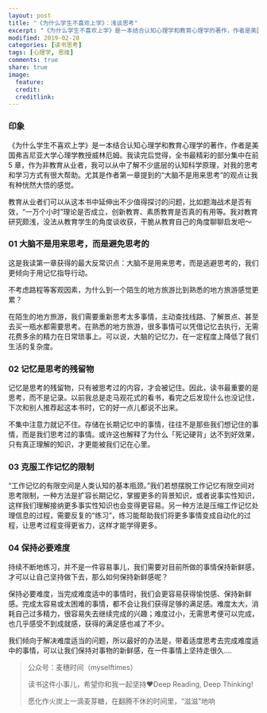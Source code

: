 ```yaml
---
layout: post
title: "《为什么学生不喜欢上学》：浅谈思考"
excerpt: "《为什么学生不喜欢上学》是一本结合认知心理学和教育心理学的著作，作者是美国弗吉尼亚大学心理学教授威林厄姆。我读完后觉得，全书最精彩的部分集中在前 5 章，作为非教育从业者，我可以从中了解不少底层的认知科学原理，对我的思考和学习方式有很大帮助。"
modified: 2019-02-28
categories: [读书思考]
tags: [心理学, 思维]
comments: true
share: true
image:
  feature:
  credit:
  creditlink:
---
```


### 印象

《为什么学生不喜欢上学》是一本结合认知心理学和教育心理学的著作，作者是美国弗吉尼亚大学心理学教授威林厄姆。我读完后觉得，全书最精彩的部分集中在前 5 章，作为非教育从业者，我可以从中了解不少底层的认知科学原理，对我的思考和学习方式有很大帮助。尤其是作者第一章提到的“大脑不是用来思考”的观点让我有种恍然大悟的感觉。

教育从业者们可以从这本书中延伸出不少值得探讨的问题，比如题海战术是否有效，“一万个小时”理论是否成立，创新教育、素质教育是否真的有用等。我对教育研究颇浅，没法从教育学生的角度谈收获，干脆从教育自己的角度聊聊启发吧～

### 01 大脑不是用来思考，而是避免思考的

这是我读第一章获得的最大反常识点：大脑不是用来思考，而是逃避思考的，我们更倾向于用记忆指导行动。

不考虑路程等客观因素，为什么到一个陌生的地方旅游比到熟悉的地方旅游感觉更累？

在陌生的地方旅游，我们需要重新思考太多事情，主动查找线路、了解景点、甚至去买一瓶水都需要思考。在熟悉的地方旅游，很多事情可以凭借记忆去执行，无需花费多余的精力在日常琐事上。可以说，大脑的记忆力，在一定程度上降低了我们生活的复杂度。

### 02 记忆是思考的残留物

记忆是思考的残留物，只有被思考过的内容，才会被记住。因此，读书最重要的是思考，而不是记录。以前我总是走马观花式的看书，看完之后发现什么也没记住，下次和别人推荐起这本书时，它的好一点儿都说不出来。

不集中注意力就记不住。存储在长期记忆中的事情，往往不是那些我们想记住的事情，而是我们思考过的事情。或许这也解释了为什么「死记硬背」达不到好效果，只有真正理解的知识，才更能被我们记在心里。

### 03 克服工作记忆的限制

“工作记忆的有限空间是人类认知的基本瓶颈。”我们若想摆脱工作记忆有限空间对思考限制，一种方法是扩容长期记忆，掌握更多的背景知识，或者说事实性知识，这样我们理解接纳更多事实性知识也会变得更容易。另一种方法是压缩工作记忆处理信息的过程，需要反复的“练习”，练习能帮助我们将更多事情变成自动化的过程，让思考过程变得更省力，这样才能学得更多。

### 04 保持必要难度

持续不断地练习，并不是一件容易事儿，我们需要对目前所做的事情保持新鲜感，才可以让自己坚持做下去，那么如何保持新鲜感呢？

保持必要难度，当完成难度适中的事情时，我们会更容易获得愉悦感、保持新鲜感。完成太容易或太困难的事情，都不会让我们获得足够的满足感。难度太大，消耗自己过多精力，很容易失去继续完成的兴趣；难度过小，无需思考便可以完成，也几乎感受不到成就感，获得的满足感也减了不少。

我们倾向于解决难度适当的问题，所以最好的办法是，带着适度思考去完成难度适中的事情，可以让我们保持对事物的新鲜感，在一件事情上坚持走很久....

> 公众号：麦穗时间（myselftimes）
> 
> 读书这件小事儿，希望你和我一起坚持❤️Deep Reading, Deep Thinking!
> 
> 愿化作火炭上一滴麦芽糖，在翻腾不休的时间里，“滋滋”地响
